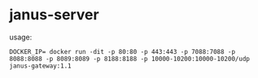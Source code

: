 # janus-server
usage:
<pre><code>DOCKER_IP=<YOUR_SERVER_IP> docker run -dit -p 80:80 -p 443:443 -p 7088:7088 -p 8088:8088 -p 8089:8089 -p 8188:8188 -p 10000-10200:10000-10200/udp janus-gateway:1.1
</code></pre>